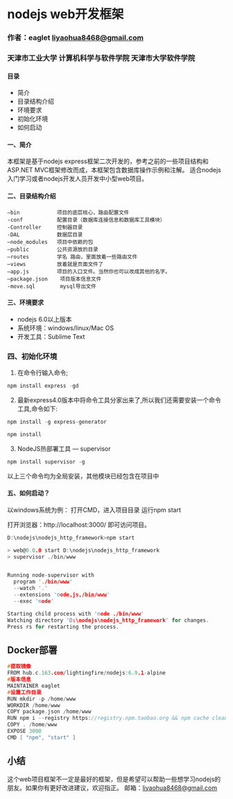 # nodejs web开发框架
### 作者：eaglet liyaohua8468@gmail.com
### 天津市工业大学 计算机科学与软件学院 天津市大学软件学院

#### 目录

- 简介
- 目录结构介绍
- 环境要求
- 初始化环境
- 如何启动

#### 一、简介
  本框架是基于nodejs express框架二次开发的，参考之前的一些项目结构和ASP.NET MVC框架修改而成，本框架包含数据库操作示例和注解。
  适合nodejs入门学习或者nodejs开发人员开发中小型web项目。

#### 二、目录结构介绍
    –bin            项目的底层核心，路由配置文件
	-conf           配置目录（数据库连接信息和数据库工具模块）
	-Controller     控制器目录
	-DAL            数据层目录
    –node_modules   项目中依赖的包
    –public         公共资源放的目录
    –routes         学名 路由，里面放着一些路由文件
    –views          放着就是页面文件了
    –app.js         项目的入口文件。当然你也可以改成其他的名字。
    –package.json    项目版本信息文件
	-move.sql        mysql导出文件 
    
#### 三、环境要求
- nodejs 6.0以上版本
- 系统环境：windows/linux/Mac OS
- 开发工具：Sublime Text

###  四、初始化环境
1. 在命令行输入命令;
```c
npm install express -gd
```

2. 最新express4.0版本中将命令工具分家出来了,所以我们还需要安装一个命令工具,命令如下:
```c
npm install -g express-generator
``` 

```c
npm install
``` 

3. NodeJS热部署工具 — supervisor
```c
npm install supervisor -g
```

以上三个命令均为全局安装，其他模块已经包含在项目中


#### 五、如何启动？
以windows系统为例：
打开CMD，进入项目目录
运行npm start

打开浏览器：http://localhost:3000/
即可访问项目。
```c
D:\nodejs\nodejs_http_framework>npm start

> web@0.0.0 start D:\nodejs\nodejs_http_framework
> supervisor ./bin/www


Running node-supervisor with
  program './bin/www'
  --watch '.'
  --extensions 'node,js,/bin/www'
  --exec 'node'

Starting child process with 'node ./bin/www'
Watching directory 'D:\nodejs\nodejs_http_framework' for changes.
Press rs for restarting the process.

```

## Docker部署

```c
#提取镜像
FROM hub.c.163.com/lightingfire/nodejs:6.9.1-alpine
#版本信息
MAINTAINER eaglet
#设置工作目录
RUN mkdir -p /home/www
WORKDIR /home/www
COPY package.json /home/www
RUN npm i --registry https://registry.npm.taobao.org && npm cache clean && npm install express -gd && npm install -g express-generator && npm install && npm install supervisor -g
COPY . /home/www
EXPOSE 3000
CMD [ "npm", "start" ]
```
## 小结
这个web项目框架不一定是最好的框架，但是希望可以帮助一些想学习nodejs的朋友。如果你有更好改进建议，欢迎指正。
邮箱：liyaohua8468@gmail.com
